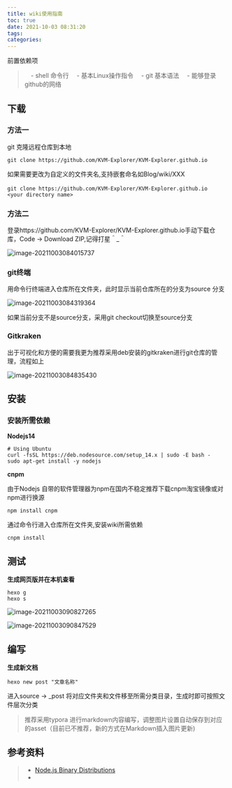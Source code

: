 ```yaml
---
title: wiki使用指南
toc: true
date: 2021-10-03 08:31:20
tags:
categories:
---
```


前置依赖项
> 　- shell 命令行
> 　- 基本Linux操作指令
> 　- git 基本语法
> 　- 能够登录github的网络



## 下载

### 方法一

git 克隆远程仓库到本地

```shell
git clone https://github.com/KVM-Explorer/KVM-Explorer.github.io
```

如果需要更改为自定义的文件夹名,支持嵌套命名如Blog/wiki/XXX

```shell
git clone https://github.com/KVM-Explorer/KVM-Explorer.github.io　<your directory name>
```



### 方法二

登录https://github.com/KVM-Explorer/KVM-Explorer.github.io手动下载仓库，Code -> Download ZIP,记得打星＾_＾

![image-20211003084015737](wiki使用指南/image-20211003084015737.png)



### git终端

用命令行终端进入仓库所在文件夹，此时显示当前仓库所在的分支为source 分支

![image-20211003084319364](wiki使用指南/image-20211003084319364.png)

如果当前分支不是source分支，采用git checkout切换至source分支

### Gitkraken

出于可视化和方便的需要我更为推荐采用deb安装的gitkraken进行git仓库的管理，流程如上

![image-20211003084835430](wiki使用指南/image-20211003084835430.png)

## 安装



### 安装所需依赖

**Nodejs14**

```shell
# Using Ubuntu
curl -fsSL https://deb.nodesource.com/setup_14.x | sudo -E bash -
sudo apt-get install -y nodejs
```

**cnpm**

由于Nodejs 自带的软件管理器为npm在国内不稳定推荐下载cnpm淘宝镜像或对npm进行换源

```
npm install cnpm
```

通过命令行进入仓库所在文件夹,安装wiki所需依赖

```shell
cnpm install
```

## 测试

**生成网页版并在本机查看**

```shell
hexo g
hexo s
```

![image-20211003090827265](wiki使用指南/image-20211003090827265.png)

![image-20211003090847529](wiki使用指南/image-20211003090847529.png)

## 编写

**生成新文档**

```shell
hexo new post "文章名称"
```

进入source -> _post 将对应文件夹和文件移至所需分类目录，生成时即可按照文件层次分类

> 推荐采用typora 进行markdown内容编写，调整图片设置自动保存到对应的asset（目前已不推荐，新的方式在Markdown插入图片更新)



## 参考资料
> - [Node.js Binary Distributions](https://github.com/nodesource/distributions/blob/master/README.md)
> - []()
